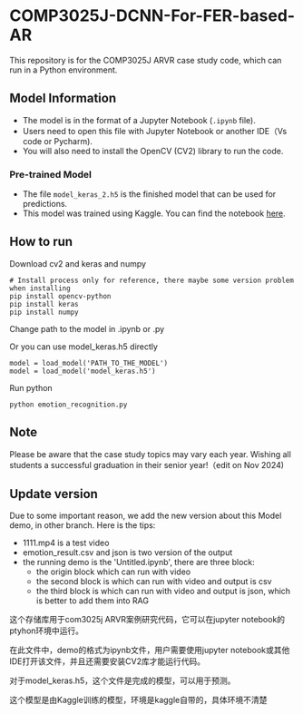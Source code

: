 # COMP3025J-DCNN-For-FER-based-AR  

This repository is for the COMP3025J ARVR case study code, which can run in a Python environment.  

## Model Information  

- The model is in the format of a Jupyter Notebook (`.ipynb` file).   
- Users need to open this file with Jupyter Notebook or another IDE（Vs code or Pycharm).  
- You will also need to install the OpenCV (CV2) library to run the code.  

### Pre-trained Model  

- The file `model_keras_2.h5` is the finished model that can be used for predictions.  
- This model was trained using Kaggle. You can find the notebook [here](https://www.kaggle.com/code/moonquakemiao/deep-cnn-for-fer-git-on-comments).  

## How to run

Download cv2 and keras and numpy
```
# Install process only for reference, there maybe some version problem when installing
pip install opencv-python
pip install keras
pip install numpy
```

Change path to the model in .ipynb or .py

Or you can use model_keras.h5 directly

```
model = load_model('PATH_TO_THE_MODEL')
model = load_model('model_keras.h5')
```

Run python

```
python emotion_recognition.py
```

## Note  

Please be aware that the case study topics may vary each year. Wishing all students a successful graduation in their senior year!（edit on Nov 2024)

## Update version
Due to some important reason, we add the new version about this Model demo, in other branch. Here is the tips:
- 1111.mp4 is a test video
- emotion_result.csv and json is two version of the output
- the running demo is the 'Untitled.ipynb', there are three block:
  - the origin block which can run with video
  - the second block is which can run with video and output is csv
  - the third block is which can run with video and output is json, which is better to add them into RAG


这个存储库用于com3025j ARVR案例研究代码，它可以在jupyter notebook的ptyhon环境中运行。

在此文件中，demo的格式为ipynb文件，用户需要使用jupyter notebook或其他IDE打开该文件，并且还需要安装CV2库才能运行代码。

对于model_keras.h5，这个文件是完成的模型，可以用于预测。

这个模型是由Kaggle训练的模型，环境是kaggle自带的，具体环境不清楚


